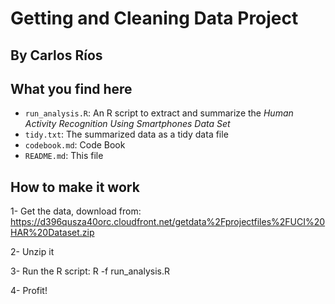 # Getting and Cleaning Data Project
By Carlos Ríos
----

## What you find here

- `run_analysis.R`: An R script to extract and summarize the *Human Activity Recognition Using Smartphones Data Set*
- `tidy.txt`: The summarized data as a tidy data file
- `codebook.md`: Code Book
- `README.md`: This file


## How to make it work

1- Get the data, download from:
   https://d396qusza40orc.cloudfront.net/getdata%2Fprojectfiles%2FUCI%20HAR%20Dataset.zip

2- Unzip it

3- Run the R script:
   R -f run_analysis.R

4- Profit!
